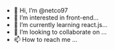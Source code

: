 - 👋 Hi, I’m @netco97
- 👀 I’m interested in front-end...
- 🌱 I’m currently learning react.js...
- 💞️ I’m looking to collaborate on ...
- 📫 How to reach me ...

<!---
netco97/netco97 is a ✨ special ✨ repository because its `README.md` (this file) appears on your GitHub profile.
You can click the Preview link to take a look at your changes.
--->
